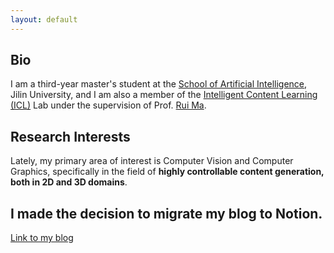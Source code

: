 ```yaml
---
layout: default
---
```




## Bio
I am a third-year master's student at the [School of Artificial Intelligence](https://sai.jlu.edu.cn/en/), Jilin University, and I am also a member of the [Intelligent Content Learning (ICL)](https://ruim-jlu.github.io/team/) Lab under the supervision of Prof. [Rui Ma](https://ruim-jlu.github.io/).


## Research Interests
Lately, my primary area of interest is Computer Vision and Computer Graphics, specifically in the field of **highly controllable content generation, both in 2D and 3D domains**.

## I made the decision to migrate my blog to Notion.
[Link to my blog](https://linlianjiang.vercel.app/home)

